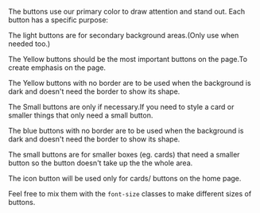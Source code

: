 The buttons use our primary color to draw attention and stand out. Each button has a specific purpose:

 The light buttons are for secondary background areas.(Only use when needed too.)

 The Yellow buttons should be the most important buttons on the page.To create emphasis on the page.

 The Yellow buttons with no border are to be used when the background is dark and doesn't need the border to show its shape.

 The Small buttons are only if necessary.If you need to style a card or smaller things that only need a small button.

 The blue buttons with no border are to be used when the background is dark and doesn't need the border to show its shape.

 The small buttons are for smaller boxes (eg. cards) that need a smaller button so the button doesn't take up the the whole area.
 
 The icon button will be used only for cards/ buttons on the home page.

Feel free to mix them with the `font-size` classes to make different sizes of buttons.
